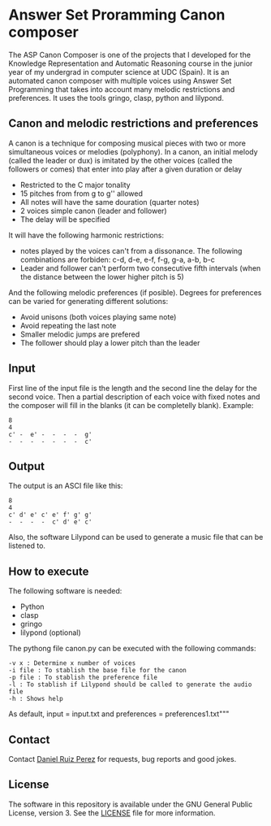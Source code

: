 Answer Set Proramming Canon composer
============

The ASP Canon Composer is one of the projects that I developed for the Knowledge Representation and Automatic Reasoning course in the junior year of my undergrad in computer science at UDC (Spain). It is an automated canon composer with multiple voices using Answer Set Programming that takes into account many melodic restrictions and preferences. It uses the tools gringo, clasp, python and lilypond.


## Canon and melodic restrictions and preferences

A canon is a technique for composing musical pieces with two or more simultaneous voices or melodies (polyphony). In a canon, an initial melody (called the leader or dux) is imitated by the other voices (called the followers or comes) that enter into play after a given duration or delay

- Restricted to the C major tonality
- 15 pitches from from g to g'' allowed
- All notes will have the same douration (quarter notes)
- 2 voices simple canon (leader and follower)
- The delay will be specified

It will have the following harmonic restrictions:
- notes played by the voices can't from a dissonance. The following combinations are forbiden: c-d, d-e, e-f, f-g, g-a, a-b, b-c 
- Leader and follower can't perform two consecutive  fifth intervals (when the distance between the lower higher pitch is 5)

And the following melodic preferences (if posible). Degrees for preferences can be varied for generating different solutions:
- Avoid unisons (both voices playing same note)
- Avoid repeating the last note
- Smaller melodic jumps are prefered
- The follower should play a lower pitch than the leader

## Input

First line of the input file is the length and the second line the delay for the second voice. Then a partial description of each voice with fixed notes and the composer will fill in the blanks (it can be completelly blank). Example:

```
8
4
c' -  e' -  -  -  -  g'
-  -  -  -  -  -  -  c' 
```

## Output

The output is an ASCI file like this:
```
8
4
c' d' e' c' e' f' g' g'
-  -  -  -  c' d' e' c' 
```
Also, the software Lilypond can be used to generate a music file that can be listened to.


## How to execute

The following software is needed:
- Python
- clasp
- gringo
- lilypond (optional)

The pythong file canon.py can be executed with the following commands:

	-v x : Determine x number of voices
	-i file : To stablish the base file for the canon
	-p file : To stablish the preference file
	-l : To stablish if Lilypond should be called to generate the audio file
	-h : Shows help
As default, input = input.txt and preferences = preferences1.txt"""


## Contact

Contact [Daniel Ruiz Perez](mailto:druiz072@fiu.edu) for requests, bug reports and good jokes.


## License

The software in this repository is available under the GNU General Public License, version 3. See the [LICENSE](https://github.com/DaniRuizPerez/TheoryOfComputationImplementations/blob/master/LICENSE) file for more information.
